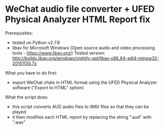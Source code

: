 # WeChat audio file converter + UFED Physical Analyzer HTML Report fix

Prerequisites:
 - tested on Python v2.7.8
 - libav for Microsoft Windows (Open source audio and video processing tools - https://www.libav.org/)
   Tested version: http://builds.libav.org/windows/nightly-gpl/libav-x86_64-w64-mingw32-20151130.7z

What you have to do first:
 - export WeChat chats in HTML format using the UFED Physical Analyzer software ("Export to HTML" option) 

What the script does:
 - this script converts AUD audio files to WAV files so that they can be played
 - it then modifies each HTML report by replacing the string ".aud" with ".wav"
